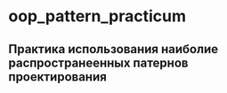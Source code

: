# oop_pattern_practicum
## Практика использования наиболие распространеенных патернов проектирования
